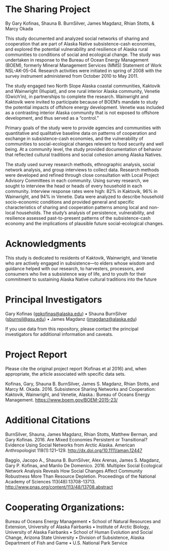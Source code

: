 # The Sharing Project

By Gary Kofinas, Shauna B. BurnSilver, James Magdanz, Rhian Stotts, & Marcy Okada

This study documented and analyzed social networks of sharing and cooperation that are part of Alaska Native subsistence-cash economies, and explored the potential vulnerability and resilience of Alaska rural communities to conditions of social and ecological change. The study was undertaken in response to the Bureau of Ocean Energy Management (BOEM), formerly Mineral Management Services (MMS) Statement of Work NSL-AK-05-04. Research activities were initiated in spring of 2008 with the survey instrument administered from October 2010 to May 2011.

The study engaged two North Slope Alaska coastal communities, Kaktovik and Wainwright (Iñupiat), and one rural interior Alaska community, Venetie (Gwich’in), in partnerships to complete the research. Wainwright and Kaktovik were invited to participate because of BOEM’s mandate to study the potential impacts of offshore energy development. Venetie was included as a contrasting interior Alaska community that is not exposed to offshore development, and thus served as a “control.”

Primary goals of the study were to provide agencies and communities with quantitative and qualitative baseline data on patterns of cooperation and exchange in subsistence-cash economies, and the vulnerability of communities to social-ecological changes relevant to food security and well being. At a community level, the study provided documentation of behavior that reflected cultural traditions and social cohesion among Alaska Natives.

The study used survey research methods, ethnographic analysis, social network analysis, and group interviews to collect data. Research methods were developed and refined through close consultation with Local Project Advisory Committees in each community. Using survey research, we sought to interview the head or heads of every household in each community. Interview response rates were high: 82% in Kaktovik, 96% in Wainwright, and 94% in Venetie. Data were analyzed to describe household socio-economic conditions and provided general and specific characteristics of sharing and cooperation patterns among local and non-local households. The study’s analysis of persistence, vulnerability, and resilience assessed past-to-present patterns of the subsistence-cash economy and the implications of plausible future social-ecological changes.

# Acknowledgments
This study is dedicated to residents of Kaktovik, Wainwright, and Venetie who are actively engaged in subsistence—to elders whose wisdom and guidance helped with our research, to harvesters, processors, and consumers who live a subsistence way of life, and to youth for their commitment to sustaining Alaska Native cultural traditions into the future

# Principal Investigators
Gary Kofinas (gpkofinas@alaska.edu)
• Shauna BurnSilver (sburnsil@asu.edu)
• James Magdanz (jmagdanz@alaska.edu)

If you use data from this repository, please contact the principal investigators for additional information and caveats.

# Project Report
Please cite the original project report (Kofinas et al 2016) and, when appropriate, the article associated with specific data sets.

Kofinas, Gary, Shauna B.  BurnSilver, James S. Magdanz, Rhian Stotts, and Marcy M. Okada. 2016. Subsistence Sharing Networks and Cooperation: Kaktovik, Wainwright, and Venetie, Alaska.: Bureau of Oceans Energy Management. https://www.boem.gov/BOEM-2015-23/

# Additional Citations

BurnSilver, Shauna, James Magdanz, Rhian Stotts, Matthew Berman, and Gary Kofinas. 2016. Are Mixed Economies Persistent or Transitional? Evidence Using Social Networks from Arctic Alaska. American Anthropologist 118(1):121–129. http://dx.doi.org/10.1111/aman.12447

Baggio, Jacopo A., Shauna B. BurnSilver, Alex Arenas, James S. Magdanz, Gary P. Kofinas, and Manlio De Domenico. 2016.	Multiplex Social Ecological Network Analysis Reveals How Social Changes Affect Community Robustness More Than Resource Depletion. Proceedings of the National Academy of Sciences 113(48):13708-13713. http://www.pnas.org/content/113/48/13708.abstract


# Cooperating Organizations:
Bureau of Oceans Energy Management
• School of Natural Resources and Extension, University of Alaska Fairbanks
• Institute of Arctic Biology, University of Alaska Fairbanks
• School of Human Evolution and Social Change, Arizona State University
• Division of Subsistence, Alaska Department of Fish and Game
• U.S. National Park Service
